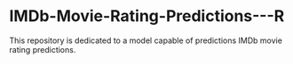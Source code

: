 # IMDb-Movie-Rating-Predictions---R
This repository is dedicated to a model capable of predictions IMDb movie rating predictions.
